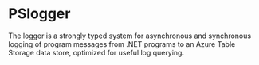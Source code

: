 # PSlogger

The logger is a strongly typed system for asynchronous and synchronous logging of program messages from .NET programs to an Azure Table Storage data store, 
optimized for useful log querying.